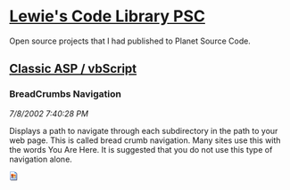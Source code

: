 # [Lewie's Code Library PSC](../../README.md)

Open source projects that I had published to Planet Source Code.

## [Classic ASP / vbScript](../README.md)

### BreadCrumbs Navigation

*7/8/2002 7:40:28 PM*

Displays a path to navigate through each subdirectory in the path to your web page. This is called bread crumb navigation. Many sites use this with the words You Are Here. It is suggested that you do not use this type of navigation alone.

![Screenshot of BreadCrumbs Navigation](/screenshot.gif)



